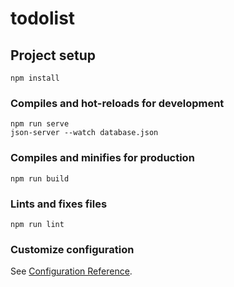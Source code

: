 # todolist

## Project setup
```
npm install
```

### Compiles and hot-reloads for development
```
npm run serve
json-server --watch database.json
```

### Compiles and minifies for production
```
npm run build
```

### Lints and fixes files
```
npm run lint
```

### Customize configuration
See [Configuration Reference](https://cli.vuejs.org/config/).
